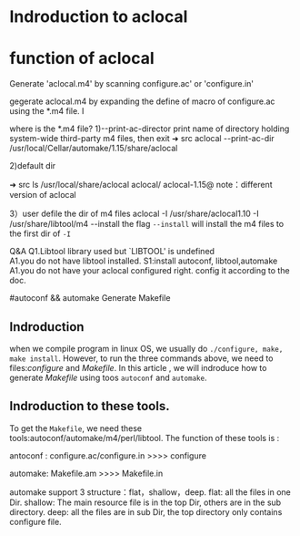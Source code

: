 # Indroduction to aclocal

# function of aclocal

Generate 'aclocal.m4' by scanning configure.ac' or 'configure.in'

gegerate aclocal.m4 by expanding the define of macro of configure.ac using the *.m4 file.
I

where is the *.m4 file?
1)--print-ac-director
              print name of directory holding system-wide third-party m4 files, then exit
➜  src  aclocal --print-ac-dir
/usr/local/Cellar/automake/1.15/share/aclocal


2)default dir

➜  src  ls /usr/local/share/aclocal
aclocal/       aclocal-1.15@
note：different version of aclocal

3）user defile the dir of m4 files
aclocal -I /usr/share/aclocal1.10 -I /usr/share/libtool/m4 --install
the flag `--install` will install the m4 files  to the first dir of `-I`

Q&A
Q1.Libtool library used but `LIBTOOL' is undefined  
A1.you do not have libtool installed.
S1:install autoconf, libtool,automake
A1.you do not have your aclocal configured right.
config it according to the doc.


#autoconf && automake Generate Makefile

## Indroduction
when we compile program in linux OS, we usually do `./configure, make, make install`. However, to run the three commands above, we need to files:*configure* and *Makefile*. In this article , we will indroduce how to generate *Makefile* using toos `autoconf` and `automake`.

## Indroduction to these tools.
To get the `Makefile`, we need these tools:autoconf/automake/m4/perl/libtool. The function of these tools is :

antoconf :  configure.ac/configure.in >>>> configure

automake:   Makefile.am >>>> Makefile.in

automake support 3 structure：flat，shallow，deep.
flat: all the files in one Dir.
shallow: The main resource file is in the top Dir, others are in the sub directory.
deep: all the files are in sub Dir, the top directory only contains configure file.

